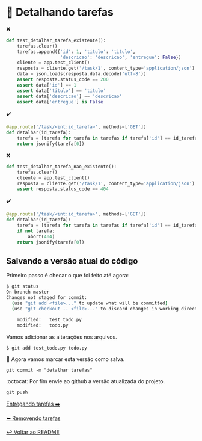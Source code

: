 # :scroll: Detalhando tarefas

:x:

```python
def test_detalhar_tarefa_existente():
    tarefas.clear()
    tarefas.append({'id': 1, 'titulo': 'titulo',
                    'descricao': 'descricao', 'entregue': False})
    cliente = app.test_client()
    resposta = cliente.get('/task/1', content_type='application/json')
    data = json.loads(resposta.data.decode('utf-8'))
    assert resposta.status_code == 200
    assert data['id'] == 1
    assert data['titulo'] == 'titulo'
    assert data['descricao'] == 'descricao'
    assert data['entregue'] is False
```
:heavy_check_mark:

```python
@app.route('/task/<int:id_tarefa>', methods=['GET'])
def detalhar(id_tarefa):
    tarefa = [tarefa for tarefa in tarefas if tarefa['id'] == id_tarefa]
    return jsonify(tarefa[0])
```
:x:

```python
def test_detalhar_tarefa_nao_existente():
    tarefas.clear()
    cliente = app.test_client()
    resposta = cliente.get('/task/1', content_type='application/json')
    assert resposta.status_code == 404
```

:heavy_check_mark:

```python
@app.route('/task/<int:id_tarefa>', methods=['GET'])
def detalhar(id_tarefa):
    tarefa = [tarefa for tarefa in tarefas if tarefa['id'] == id_tarefa]
    if not tarefa:
        abort(404)
    return jsonify(tarefa[0])
```

## Salvando a versão atual do código

Primeiro passo é checar o que foi feito até agora:

```bash
$ git status
On branch master
Changes not staged for commit:
  (use "git add <file>..." to update what will be committed)
  (use "git checkout -- <file>..." to discard changes in working directory)

	modified:   test_todo.py
	modified:   todo.py
```

Vamos adicionar as alterações nos arquivos.

`$ git add test_todo.py todo.py`

:floppy_disk: Agora vamos marcar esta versão como salva.

`git commit -m "detalhar tarefas"`

:octocat: Por fim envie ao github a versão atualizada do projeto.

`git push`

[Entregando tarefas :arrow_right:](entregar.md)

[:arrow_left: Removendo tarefas](remover.md)

[:leftwards_arrow_with_hook: Voltar ao README ](README.md)

